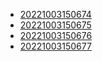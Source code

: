 - [20221003150674](/zet/20221003150674/README.md)
- [20221003150675](/zet/20221003150675/README.md)
- [20221003150676](/zet/20221003150676/README.md)
- [20221003150677](/zet/20221003150677/README.md)
